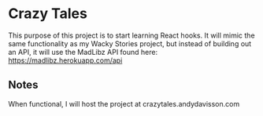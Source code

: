 # Crazy Tales
This purpose of this project is to start learning React hooks. It will mimic the same functionality as my Wacky Stories project, but instead of building out an API, it will use the MadLibz API found here: https://madlibz.herokuapp.com/api

## Notes
When functional, I will host the project at crazytales.andydavisson.com